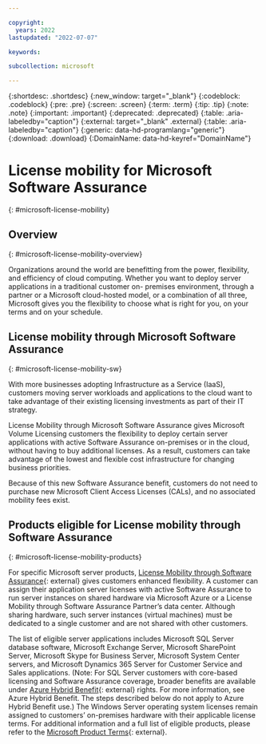 ```yaml
---

copyright:
  years: 2022
lastupdated: "2022-07-07"

keywords:

subcollection: microsoft

---
```


{:shortdesc: .shortdesc}
{:new_window: target="_blank"}
{:codeblock: .codeblock}
{:pre: .pre}
{:screen: .screen}
{:term: .term}
{:tip: .tip}
{:note: .note}
{:important: .important}
{:deprecated: .deprecated}
{:table: .aria-labeledby="caption"}
{:external: target="_blank" .external}
{:table: .aria-labeledby="caption"}
{:generic: data-hd-programlang="generic"}
{:download: .download}
{:DomainName: data-hd-keyref="DomainName"}

# License mobility for Microsoft Software Assurance
{: #microsoft-license-mobility}

## Overview 
{: #microsoft-license-mobility-overview}

Organizations around the world are benefitting from the power, flexibility, and efficiency of cloud computing. Whether you want to deploy server applications in a traditional customer on- premises environment, through a partner or a Microsoft cloud-hosted model, or a combination of all three, Microsoft gives you the flexibility to choose what is right for you, on your terms and on your schedule.

## License mobility through Microsoft Software Assurance
{: #microsoft-license-mobility-sw}

With more businesses adopting Infrastructure as a Service (IaaS), customers moving server workloads and applications to the cloud want to take advantage of their existing licensing investments as part of their IT strategy.

License Mobility through Microsoft Software Assurance gives Microsoft Volume Licensing customers the flexibility to deploy certain server applications with active Software Assurance on-premises or in the cloud, without having to buy additional licenses. As a result, customers can take advantage of the lowest and flexible cost infrastructure for changing business priorities.

Because of this new Software Assurance benefit, customers do not need to purchase new Microsoft Client Access Licenses (CALs), and no associated mobility fees exist.

## Products eligible for License mobility through Software Assurance
{: #microsoft-license-mobility-products}

For specific Microsoft server products, [License Mobility through Software Assurance](https://www.microsoft.com/en-us/licensing/licensing-programs/software-assurance-license-mobility?rtc=1#tab=3){: external} gives customers enhanced flexibility. A customer can assign their application server licenses with active Software Assurance to run server instances on shared hardware via Microsoft Azure or a License Mobility through Software Assurance Partner’s data center. Although sharing hardware, such server instances (virtual machines) must be dedicated to a single customer and are not shared with other customers.

The list of eligible server applications includes Microsoft SQL Server database software, Microsoft Exchange Server, Microsoft SharePoint Server, Microsoft Skype for Business Server, Microsoft System Center servers, and Microsoft Dynamics 365 Server for Customer Service and Sales applications. (Note: For SQL Server customers with core-based licensing and Software Assurance coverage, broader benefits are available under [Azure Hybrid Benefit](https://azure.microsoft.com/en-us/pricing/hybrid-benefit/){: external} rights. For more information, see Azure Hybrid Benefit. The steps described below do not apply to Azure Hybrid Benefit use.) The Windows Server operating system licenses remain assigned to customers’ on-premises hardware with their applicable license terms. For additional information and a full list of eligible products, please refer to the [Microsoft Product Terms](https://www.microsoft.com/en-us/licensing/product-licensing/products?rtc=1){: external}.
